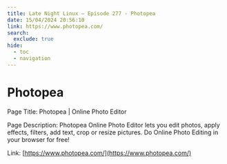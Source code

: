 ```yaml
---
title: Late Night Linux – Episode 277 - Photopea
date: 15/04/2024 20:56:10
link: https://www.photopea.com/
search:
  exclude: true
hide:
  - toc
  - navigation
---
```


# Photopea

Page Title: Photopea | Online Photo Editor

Page Description: Photopea Online Photo Editor lets you edit photos, apply effects, filters, add text, crop or resize pictures. Do Online Photo Editing in your browser for free! 

Link: [https://www.photopea.com/](https://www.photopea.com/)
